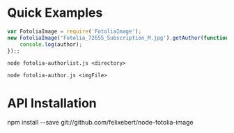 # Quick Examples

```javascript
var FotoliaImage = require('FotoliaImage');
new FotoliaImage('Fotolia_72655_Subscription_M.jpg').getAuthor(function(err, author) {
	console.log(author);
});;
```

```
node fotolia-authorlist.js <directory>
```

```
node fotolia-author.js <imgFile>
```

# API Installation

npm install --save git://github.com/felixebert/node-fotolia-image

